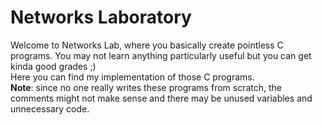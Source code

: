 # Networks Laboratory

Welcome to Networks Lab, where you basically create pointless C programs. You may not learn anything particularly useful but you can get kinda good grades ;)  
Here you can find my implementation of those C programs.  
**Note**: since no one really writes these programs from scratch, the comments might not make sense and there may be unused variables and unnecessary code.  
